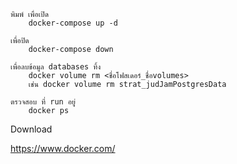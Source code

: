    
    พิมพ์ เพื่อเปิด
        docker-compose up -d

    เพื่อปิด
        docker-compose down

    เพื่อลบข้อมูล databases ทิ้ง
        docker volume rm <ชื่อโฟสเดอร์_ชื่อvolumes> 
        เช่น docker volume rm strat_judJamPostgresData

    ตรวจสอบ ที่ run อยู่
        docker ps


Download

https://www.docker.com/